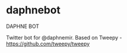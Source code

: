 # daphnebot
DAPHNE BOT

Twitter bot for @daphnemir. Based on Tweepy - https://github.com/tweepy/tweepy
